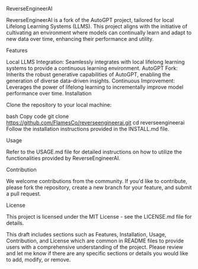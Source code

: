 ReverseEngineerAI

ReverseEngineerAI is a fork of the AutoGPT project, tailored for local Lifelong Learning Systems (LLMS). This project aligns with the initiative of cultivating an environment where models can continually learn and adapt to new data over time, enhancing their performance and utility.

Features

Local LLMS Integration: Seamlessly integrates with local lifelong learning systems to provide a continuous learning environment.
AutoGPT Fork: Inherits the robust generative capabilities of AutoGPT, enabling the generation of diverse data-driven insights.
Continuous Improvement: Leverages the power of lifelong learning to incrementally improve model performance over time.
Installation

Clone the repository to your local machine:

bash
Copy code
git clone https://github.com/FlamesCo/reverseengineerai.git
cd reverseengineerai
Follow the installation instructions provided in the INSTALL.md file.

Usage

Refer to the USAGE.md file for detailed instructions on how to utilize the functionalities provided by ReverseEngineerAI.

Contribution

We welcome contributions from the community. If you'd like to contribute, please fork the repository, create a new branch for your feature, and submit a pull request.

License

This project is licensed under the MIT License - see the LICENSE.md file for details.

This draft includes sections such as Features, Installation, Usage, Contribution, and License which are common in README files to provide users with a comprehensive understanding of the project. Please review and let me know if there are any specific sections or details you would like to add, modify, or remove.

